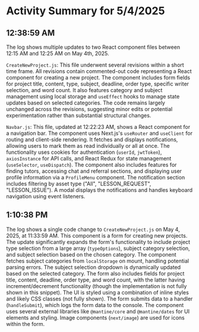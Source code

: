 # Activity Summary for 5/4/2025

## 12:38:59 AM
The log shows multiple updates to two React component files between 12:15 AM and 12:25 AM on May 4th, 2025.

`CreateNewProject.js`: This file underwent several revisions within a short time frame.  All revisions contain commented-out code representing a React component for creating a new project. The component includes form fields for project title, content, type, subject, deadline, order type, specific writer selection, and word count.  It also features category and subject management using local storage and `useEffect` hooks to manage state updates based on selected categories. The code remains largely unchanged across the revisions, suggesting minor edits or potential experimentation rather than substantial structural changes.


`Navbar.js`: This file, updated at 12:22:23 AM, shows a React component for a navigation bar.  The component uses Next.js's `useRouter` and `useClient` for routing and client-side rendering. It fetches and displays notifications, allowing users to mark them as read individually or all at once.  The functionality uses cookies for authentication (`userId`, `jwtToken`),  `axiosInstance` for API calls, and React Redux for state management (`useSelector`, `useDispatch`).  The component also includes features for finding tutors, accessing chat and referral sections, and displaying user profile information via a `ProfileMenu` component.  The notification section includes filtering by asset type ("All", "LESSON_REQUEST", "LESSON_ISSUE").  A modal displays the notifications and handles keyboard navigation using event listeners.


## 1:10:38 PM
The log shows a single code change to `CreateNewProject.js` on May 4, 2025, at 11:33:59 AM.  This component is a form for creating new projects.  The update significantly expands the form's functionality to include project type selection from a large array (`typeOptions`), subject category selection, and subject selection based on the chosen category.  The component fetches subject categories from `localStorage` on mount, handling potential parsing errors.  The subject selection dropdown is dynamically updated based on the selected category.  The form also includes fields for project title, content, deadline, order type, and word count, with the latter having increment/decrement functionality (though the implementation is not fully shown in this snippet).  The UI is styled using a combination of inline styles and likely CSS classes (not fully shown). The form submits data to a handler (`handleSubmit`), which logs the form data to the console.  The component uses several external libraries like `@mantine/core` and `@mantine/dates` for UI elements and styling.  Image components (`next/image`) are used for icons within the form.
